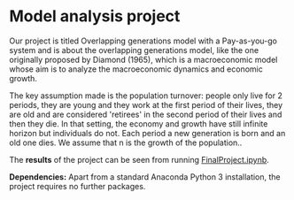 # Model analysis project

Our project is titled Overlapping generations model with a Pay-as-you-go system and is about the overlapping generations model, like the one originally proposed by Diamond (1965), which is a macroeconomic model whose aim is to analyze the macroeconomic dynamics and economic growth.

The key assumption made is the population turnover: people only live for 2 periods, they are young and they work at the first period of their lives, they are old and are considered 'retirees' in the second period of their lives and then they die. In that setting, the economy and growth have still infinite horizon but individuals do not. Each period a new generation is born and an old one dies. We assume that n is the growth of the population..

The **results** of the project can be seen from running [FinalProject.ipynb](modelproject.ipynb).

**Dependencies:** Apart from a standard Anaconda Python 3 installation, the project requires no further packages.
